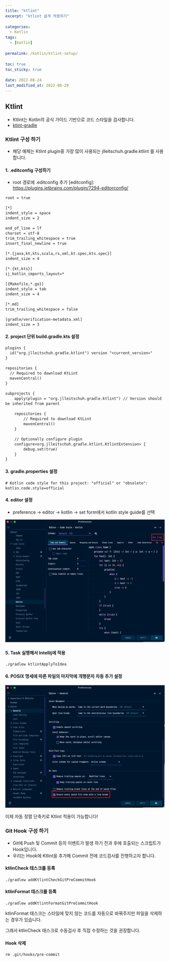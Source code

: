 ```yaml
---
title: "ktlint"
excerpt: "ktlint 쉽게 적용하기"

categories:
  - Kotlin
tags:
  - [Kotlin]

permalink: /kotlin/ktlint-setup/

toc: true
toc_sticky: true

date: 2022-08-24
last_modified_at: 2022-08-29
---
```


## Ktlint
* Ktlint는 Kotlin의 공식 가이드 기반으로 코드 스타일을 검사합니다.
* [ktint-gradle](https://github.com/JLLeitschuh/ktlint-gradle)

### Ktlint 구성 하기 
* 해당 예제는 Ktlint plugin중 가장 많이 사용되는 jlleitschuh.gradle.ktlint 를 사용합니다. 
 
#### 1. .editconfig 구성하기
* root 경로에 .editconfig 추가 [editconfig]: https://plugins.jetbrains.com/plugin/7294-editorconfig/

```
root = true

[*]
indent_style = space
indent_size = 2

end_of_line = lf
charset = utf-8
trim_trailing_whitespace = true
insert_final_newline = true

[*.{java,kt,kts,scala,rs,xml,kt.spec,kts.spec}]
indent_size = 4

[*.{kt,kts}]
ij_kotlin_imports_layout=*

[{Makefile,*.go}]
indent_style = tab
indent_size = 4

[*.md]
trim_trailing_whitespace = false

[gradle/verification-metadata.xml]
indent_size = 3
```

#### 2.  project 단위 build.gradle.kts 설정
```
plugins {
  id("org.jlleitschuh.gradle.ktlint") version "<current_version>"
}

repositories {
  // Required to download KtLint
  mavenCentral()
}

subprojects {
    apply(plugin = "org.jlleitschuh.gradle.ktlint") // Version should be inherited from parent

    repositories {
        // Required to download KtLint
        mavenCentral()
    }

    // Optionally configure plugin
    configure<org.jlleitschuh.gradle.ktlint.KtlintExtension> {
        debug.set(true)
    }
}
```

#### 3. gradle.properties 설정
```
# Kotlin code style for this project: "official" or "obsolete":
kotlin.code.style=official
```

#### 4. editor 설정
* preference → editor → kotlin → set form에서 kotlin style guide를 선택

<img src="/assets/images/posts_img/ktlint-setup/ktlint1.png" width="600">
 
#### 5. Task 실행해서 Intellij에 적용
```
./gradlew ktlintApplyToIdea
```

#### 6. POSIX 명세에 따른 파일의 마지막에 개행문자 자동 추가 설정

<img src="/assets/images/posts_img/ktlint-setup/ktlint2.png" width="600">

이제 자동 정렬 단축키로 Ktlint 적용이 가능합니다!

### Git Hook 구성 하기
* Git에 Push 및 Commit 등의 이벤트가 발생 하기 전과 후에 호출되는 스크립트가 Hook입니다.
* 우리는 Hook에 Ktlint을 추가해 Commit 전에 코드검사를 진행하고자 합니다.

#### ktlinCheck 태스크를 등록 
```
./gradlew addKtlintCheckGitPreCommitHook
```

#### ktlinFormat 태스크를 등록 
```
./gradlew addKtlintFormatGitPreCommitHook
```
ktlinFormat 태스크는 스타일에 맞지 않는 코드를 자동으로 바꿔주지만 파일을 삭제하는 경우가 있습니다. 

그래서 ktlinCheck 태스크로 수동검사 후 직접 수정하는 것을 권장합니다. 

#### Hook 삭제 
```
rm .git/hooks/pre-commit
```
